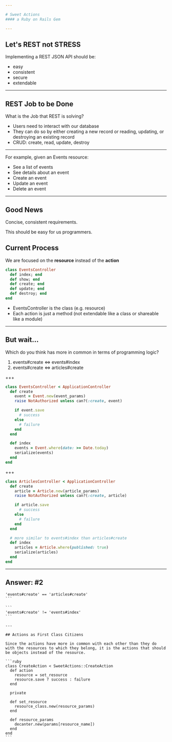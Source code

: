 ```yaml
---

# Sweet Actions
#### a Ruby on Rails Gem

---
```


## Let's REST not STRESS

Implementing a REST JSON API should be:

- easy
- consistent
- secure
- extendable

---

## REST Job to be Done

What is the Job that REST is solving?

- Users need to interact with our database
- They can do so by either creating a new record or reading, updating, or destroying an existing record
- CRUD: create, read, update, destroy

---

For example, given an Events resource:

- See a list of events
- See details about an event
- Create an event
- Update an event
- Delete an event

---

## Good News

Concise, consistent requirements.

This should be easy for us programmers.

## Current Process

We are focused on the **resource** instead of the **action**

```ruby
class EventsController
  def index; end
  def show; end
  def create; end
  def update; end
  def destroy; end
end
```

- EventsController is the class (e.g. resource)
- Each action is just a method (not extendable like a class or shareable like a module)

---

## But wait...

Which do you think has more in common in terms of programming logic?

1. events#create <=> events#index
2. events#create <=> articles#create

+++

```ruby
class EventsController < ApplicationController
  def create
    event = Event.new(event_params)
    raise NotAuthorized unless can?(:create, event)

    if event.save
      # success
    else
      # failure
    end
  end

  def index
    events = Event.where(date: >= Date.today)
    serialize(events)
  end
end
```

+++

```ruby
class ArticlesController < ApplicationController
  def create
    article = Article.new(article_params)
    raise NotAuthorized unless can?(:create, article)

    if article.save
      # success
    else
      # failure
    end
  end

  # more similar to events#index than articles#create
  def index
    articles = Article.where(published: true)
    serialize(articles)
  end
end
```

---

## Answer: #2

````
'events#create' == 'articles#create'
```

```
'events#create' != 'events#index'
```

---

## Actions as First Class Citizens

Since the actions have more in common with each other than they do with the resources to which they belong, it is the actions that should be objects instead of the resource.

```ruby
class CreateAction < SweetActions::CreateAction
  def action
    resource = set_resource
    resource.save ? success : failure
  end

  private

  def set_resource
    resource_class.new(resource_params)
  end

  def resource_params
    decanter.new(params[resource_name])
  end
end
```